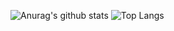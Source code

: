 ![Anurag's github stats](https://github-readme-stats.vercel.app/api?username=hsiangfeng&theme=vue-dark&show_icons=true&count_private=true&hide_title=true)
![Top Langs](https://github-readme-stats.vercel.app/api/top-langs/?username=hsiangfeng&layout=compact&theme=vue-dark)
